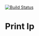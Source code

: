[![Build Status](https://travis-ci.org/ilya-otus/print_ip.svg?branch=master)](https://travis-ci.org/ilya-otus/print_ip)
# Print Ip
